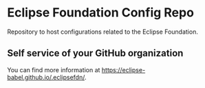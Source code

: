 # Eclipse Foundation Config Repo

Repository to host configurations related to the Eclipse Foundation.

## Self service of your GitHub organization

You can find more information at <https://eclipse-babel.github.io/.eclipsefdn/>.
